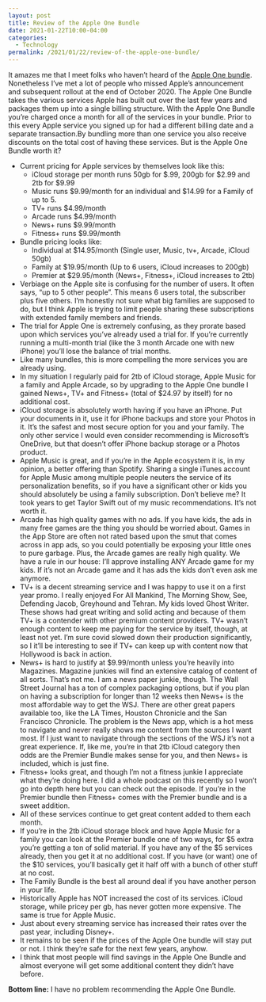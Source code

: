 ```yaml
---
layout: post
title: Review of the Apple One Bundle
date: 2021-01-22T10:00-04:00
categories:
  - Technology
permalink: /2021/01/22/review-of-the-apple-one-bundle/
---
```

It amazes me that I meet folks who haven’t heard of the [Apple One bundle](https://www.apple.com/apple-one/). Nonetheless I’ve met a lot of people who missed Apple’s announcement and subsequent rollout at the end of October 2020. The Apple One Bundle takes the various services Apple has built out over the last few years and packages them up into a single billing structure. With the Apple One Bundle you’re charged once a month for all of the services in your bundle. Prior to this every Apple service you signed up for had a different billing date and a separate transaction.By bundling more than one service you also receive discounts on the total cost of having these services. But is the Apple One Bundle worth it?

* Current pricing for Apple services by themselves look like this:
  * iCloud storage per month runs 50gb for $.99, 200gb for $2.99 and 2tb for $9.99
  * Music runs $9.99/month for an individual and $14.99 for a Family of up to 5.
  * TV+ runs $4.99/month
  * Arcade runs $4.99/month
  * News+ runs $9.99/month
  * Fitness+ runs $9.99/month
* Bundle pricing looks like:
  * Individual at $14.95/month (Single user, Music, tv+, Arcade, iCloud 50gb)
  * Family at $19.95/month (Up to 6 users, iCloud increases to 200gb)
  * Premier at $29.95/month (News+, Fitness+, iCloud increases to 2tb)
* Verbiage on the Apple site is confusing for the number of users. It often says, “up to 5 other people”. This means 6 users total, the subscriber plus five others. I’m honestly not sure what big families are supposed to do, but I think Apple is trying to limit people sharing these subscriptions with extended family members and friends.
* The trial for Apple One is extremely confusing, as they prorate based upon which services you’ve already used a trial for. If you’re currently running a multi-month trial (like the 3 month Arcade one with new iPhone) you’ll lose the balance of trial months.
* Like many bundles, this is more compelling the more services you are already using.
* In my situation I regularly paid for 2tb of iCloud storage, Apple Music for a family and Apple Arcade, so by upgrading to the Apple One bundle I gained News+, TV+ and Fitness+ (total of $24.97 by itself) for no additional cost.
* iCloud storage is absolutely worth having if you have an iPhone. Put your documents in it, use it for iPhone backups and store your Photos in it. It’s the safest and most secure option for you and your family. The only other service I would even consider recommending is Microsoft’s OneDrive, but that doesn’t offer iPhone backup storage or a Photos product.
* Apple Music is great, and if you’re in the Apple ecosystem it is, in my opinion, a better offering than Spotify. Sharing a single iTunes account for Apple Music among multiple people neuters the service of its personalization benefits, so if you have a significant other or kids you should absolutely be using a family subscription. Don’t believe me? It took years to get Taylor Swift out of my music recommendations. It’s not worth it.
* Arcade has high quality games with no ads. If you have kids, the ads in many free games are the thing you should be worried about. Games in the App Store are often not rated based upon the smut that comes across in app ads, so you could potentially be exposing your little ones to pure garbage. Plus, the Arcade games are really high quality. We have a rule in our house: I’ll approve installing ANY Arcade game for my kids. If it’s not an Arcade game and it has ads the kids don’t even ask me anymore.
* TV+ is a decent streaming service and I was happy to use it on a first year promo. I really enjoyed For All Mankind, The Morning Show, See, Defending Jacob, Greyhound and Tehran. My kids loved Ghost Writer. These shows had great writing and solid acting and because of them TV+ is a contender with other premium content providers. TV+ wasn’t enough content to keep me paying for the service by itself, though, at least not yet. I’m sure covid slowed down their production significantly, so I it’ll be interesting to see if TV+ can keep up with content now that Hollywood is back in action.
* News+ is hard to justify at $9.99/month unless you’re heavily into Magazines. Magazine junkies will find an extensive catalog of content of all sorts. That’s not me. I am a news paper junkie, though. The Wall Street Journal has a ton of complex packaging options, but if you plan on having a subscription for longer than 12 weeks then News+ is the most affordable way to get the WSJ. There are other great papers available too, like the LA Times, Houston Chronicle and the San Francisco Chronicle. The problem is the News app, which is a hot mess to navigate and never really shows me content from the sources I want most. If I just want to navigate through the sections of the WSJ it’s not a great experience. If, like me, you’re in that 2tb iCloud category then odds are the Premier Bundle makes sense for you, and then News+ is included, which is just fine.
* Fitness+ looks great, and though I’m not a fitness junkie I appreciate what they’re doing here. I did a whole podcast on this recently so I won’t go into depth here but you can check out the episode. If you’re in the Premier bundle then Fitness+ comes with the Premier bundle and is a sweet addition.
* All of these services continue to get great content added to them each month.
* If you’re in the 2tb iCloud storage block and have Apple Music for a family you can look at the Premier bundle one of two ways, for $5 extra you’re getting a ton of solid material. If you have any of the $5 services already, then you get it at no additional cost. If you have (or want) one of the $10 services, you’ll basically get it half off with a bunch of other stuff at no cost.
* The Family Bundle is the best all around deal if you have another person in your life.
* Historically Apple has NOT increased the cost of its services. iCloud storage, while pricey per gb, has never gotten more expensive. The same is true for Apple Music.
* Just about every streaming service has increased their rates over the past year, including Disney+.
* It remains to be seen if the prices of the Apple One bundle will stay put or not. I think they’re safe for the next few years, anyhow.
* I think that most people will find savings in the Apple One Bundle and almost everyone will get some additional content they didn’t have before.

**Bottom line:** I have no problem recommending the Apple One Bundle.
